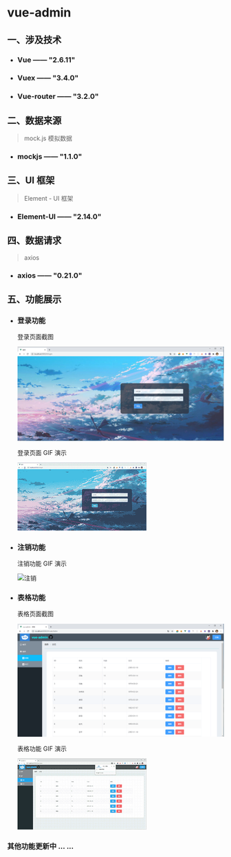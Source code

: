# vue-admin

## 一、涉及技术

- ### Vue —— "2.6.11"

- ### Vuex —— "3.4.0"

- ### Vue-router —— "3.2.0"

## 二、数据来源

> mock.js 模拟数据

- ### mockjs —— "1.1.0"

## 三、UI 框架

> Element - UI 框架

- ### Element-UI —— "2.14.0"

## 四、数据请求

> axios 

- ### axios —— "0.21.0"

## 五、功能展示

- ### 登录功能

  登录页面截图

  ![登录页面](https://github.com/xjwnb/vue-admain/blob/master/READMEImage/01.%E7%99%BB%E5%BD%95/%E7%99%BB%E5%BD%95%E9%A1%B5%E9%9D%A2.png)

  登录页面 GIF 演示

  ![登录](https://github.com/xjwnb/vue-admain/blob/master/READMEImage/01.%E7%99%BB%E5%BD%95/%E7%99%BB%E5%BD%95.gif)



- ### 注销功能

  注销功能 GIF 演示

  ![注销](https://github.com/xjwnb/vue-admain/tree/master/READMEImage/02.%E6%B3%A8%E9%94%80)



- ### 表格功能

  表格页面截图

  ![表格](https://github.com/xjwnb/vue-admain/blob/master/READMEImage/03.%E8%A1%A8%E6%A0%BC/%E8%A1%A8%E6%A0%BC.png)

  表格功能 GIF 演示

  ![表格](https://github.com/xjwnb/vue-admain/blob/master/READMEImage/03.%E8%A1%A8%E6%A0%BC/%E8%A1%A8%E6%A0%BC.gif)



### 其他功能更新中 ... ...